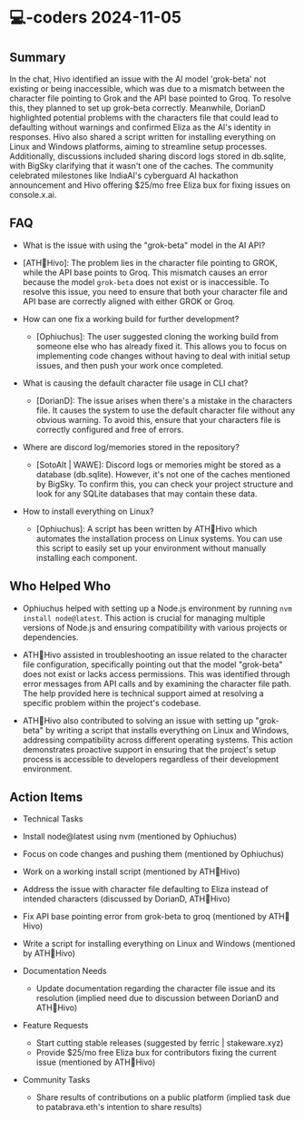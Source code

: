 # 💻-coders 2024-11-05

## Summary

In the chat, Hivo identified an issue with the AI model 'grok-beta' not existing or being inaccessible, which was due to
a mismatch between the character file pointing to Grok and the API base pointed to Groq. To resolve this, they planned
to set up grok-beta correctly. Meanwhile, DorianD highlighted potential problems with the characters file that could
lead to defaulting without warnings and confirmed Eliza as the AI's identity in responses. Hivo also shared a script
written for installing everything on Linux and Windows platforms, aiming to streamline setup processes. Additionally,
discussions included sharing discord logs stored in db.sqlite, with BigSky clarifying that it wasn't one of the caches.
The community celebrated milestones like IndiaAI's cyberguard AI hackathon announcement and Hivo offering $25/mo free
Eliza bux for fixing issues on console.x.ai.

## FAQ

- What is the issue with using the "grok-beta" model in the AI API?
- [ATH🥭Hivo]: The problem lies in the character file pointing to GROK, while the API base points to Groq. This mismatch
  causes an error because the model `grok-beta` does not exist or is inaccessible. To resolve this issue, you need to
  ensure that both your character file and API base are correctly aligned with either GROK or Groq.

- How can one fix a working build for further development?

    - [Ophiuchus]: The user suggested cloning the working build from someone else who has already fixed it. This allows
      you to focus on implementing code changes without having to deal with initial setup issues, and then push your
      work once completed.

- What is causing the default character file usage in CLI chat?

    - [DorianD]: The issue arises when there's a mistake in the characters file. It causes the system to use the default
      character file without any obvious warning. To avoid this, ensure that your characters file is correctly
      configured and free of errors.

- Where are discord log/memories stored in the repository?

    - [SotoAlt | WAWE]: Discord logs or memories might be stored as a database (db.sqlite). However, it's not one of the
      caches mentioned by BigSky. To confirm this, you can check your project structure and look for any SQLite
      databases that may contain these data.

- How to install everything on Linux?
    - [Ophiuchus]: A script has been written by ATH🥭Hivo which automates the installation process on Linux systems. You
      can use this script to easily set up your environment without manually installing each component.

## Who Helped Who

- Ophiuchus helped with setting up a Node.js environment by running `nvm install node@latest`. This action is crucial
  for managing multiple versions of Node.js and ensuring compatibility with various projects or dependencies.

- ATH🥭Hivo assisted in troubleshooting an issue related to the character file configuration, specifically pointing out that the model "grok-beta" does not exist or lacks access permissions. This was identified through error messages from API calls and by examining the character file path. The help provided here is technical support aimed at resolving a specific problem within the project's codebase.

- ATH🥭Hivo also contributed to solving an issue with setting up "grok-beta" by writing a script that installs everything on Linux and Windows, addressing compatibility across different operating systems. This action demonstrates proactive support in ensuring that the project's setup process is accessible to developers regardless of their development environment.

## Action Items

- Technical Tasks
- Install node@latest using nvm (mentioned by Ophiuchus)
- Focus on code changes and pushing them (mentioned by Ophiuchus)
- Work on a working install script (mentioned by ATH🥭Hivo)
- Address the issue with character file defaulting to Eliza instead of intended characters (discussed by DorianD,
  ATH🥭Hivo)
- Fix API base pointing error from grok-beta to groq (mentioned by ATH🥭Hivo)
- Write a script for installing everything on Linux and Windows (mentioned by ATH🥭Hivo)

- Documentation Needs

    - Update documentation regarding the character file issue and its resolution (implied need due to discussion between
      DorianD and ATH🥭Hivo)

- Feature Requests

    - Start cutting stable releases (suggested by ferric | stakeware.xyz)
    - Provide $25/mo free Eliza bux for contributors fixing the current issue (mentioned by ATH🥭Hivo)

- Community Tasks
    - Share results of contributions on a public platform (implied task due to patabrava.eth's intention to share
      results)
